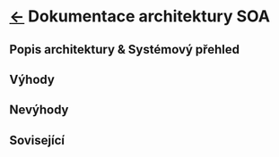 # [<-](../../../README.md "Zpět na přehled systému") Dokumentace architektury SOA

## Popis architektury & Systémový přehled

## Výhody

## Nevýhody

## Sovisející
